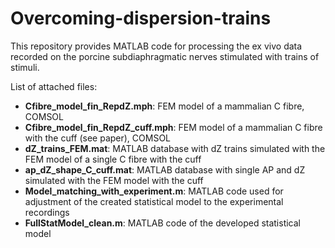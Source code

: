 # Overcoming-dispersion-trains
This repository provides MATLAB code for processing the ex vivo data recorded on the porcine subdiaphragmatic nerves stimulated with trains of stimuli.

List of attached files:

 - **Cfibre_model_fin_RepdZ.mph**: FEM model of a mammalian C fibre, COMSOL
 - **Cfibre_model_fin_RepdZ_cuff.mph**: FEM model of a mammalian C fibre with the cuff (see paper), COMSOL
 - **dZ_trains_FEM.mat**: MATLAB database with dZ trains simulated with the FEM model of a single C fibre with the cuff
 - **ap_dZ_shape_C_cuff.mat**: MATLAB database with single AP and dZ simulated with the FEM model with the cuff
 - **Model_matching_with_experiment.m**: MATLAB code used for adjustment of the created statistical model to the experimental recordings
 - **FullStatModel_clean.m**: MATLAB code of the developed statistical model
